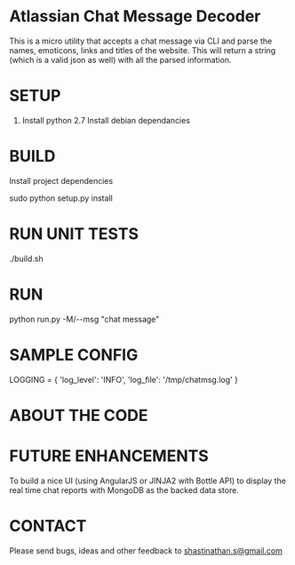 Atlassian Chat Message Decoder
==============================
This is a micro utility that accepts a chat message via CLI and parse the names, emoticons, links and titles of the website. This will return a string (which is a valid json as well) with all the parsed information.

SETUP
=====
1. Install python 2.7
    Install debian dependancies

BUILD
=====

Install project dependencies

sudo python setup.py install

RUN UNIT TESTS
==============

./build.sh

RUN
===
python run.py -M/--msg "chat message"

SAMPLE CONFIG
=============

LOGGING = {
    'log_level': 'INFO',
    'log_file': '/tmp/chatmsg.log'
}

ABOUT THE CODE
==============


FUTURE ENHANCEMENTS
===================
To build a nice UI (using AngularJS or JINJA2 with Bottle API) to display the real time chat reports with MongoDB as the backed data store. 

CONTACT
=======

Please send bugs, ideas and other feedback to 
shastinathan.s@gmail.com